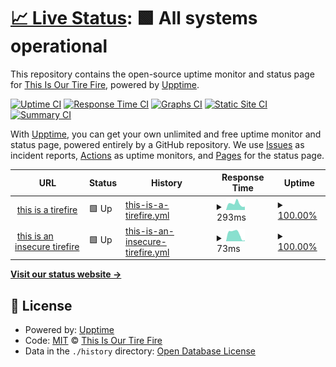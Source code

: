 # [📈 Live Status](https://upptime.tirefi.re): <!--live status--> **🟩 All systems operational**

This repository contains the open-source uptime monitor and status page for [This Is Our Tire Fire](http://tirefi.re), powered by [Upptime](https://github.com/upptime/upptime).

[![Uptime CI](https://github.com/koj-co/upptime/workflows/Uptime%20CI/badge.svg)](https://github.com/koj-co/upptime/actions?query=workflow%3A%22Uptime+CI%22)
[![Response Time CI](https://github.com/koj-co/upptime/workflows/Response%20Time%20CI/badge.svg)](https://github.com/koj-co/upptime/actions?query=workflow%3A%22Response+Time+CI%22)
[![Graphs CI](https://github.com/koj-co/upptime/workflows/Graphs%20CI/badge.svg)](https://github.com/koj-co/upptime/actions?query=workflow%3A%22Graphs+CI%22)
[![Static Site CI](https://github.com/koj-co/upptime/workflows/Static%20Site%20CI/badge.svg)](https://github.com/koj-co/upptime/actions?query=workflow%3A%22Static+Site+CI%22)
[![Summary CI](https://github.com/koj-co/upptime/workflows/Summary%20CI/badge.svg)](https://github.com/koj-co/upptime/actions?query=workflow%3A%22Summary+CI%22)

With [Upptime](https://upptime.js.org), you can get your own unlimited and free uptime monitor and status page, powered entirely by a GitHub repository. We use [Issues](https://github.com/tirefire/upptime-tirefi.re/issues) as incident reports, [Actions](https://github.com/tirefire/upptime-tirefi.re/actions) as uptime monitors, and [Pages](https://upptime.tirefi.re) for the status page.

<!--start: status pages-->
<!-- This summary is generated by Upptime (https://github.com/upptime/upptime) -->
<!-- Do not edit this manually, your changes will be overwritten -->
<!-- prettier-ignore -->
| URL | Status | History | Response Time | Uptime |
| --- | ------ | ------- | ------------- | ------ |
| <img alt="" src="https://icons.duckduckgo.com/ip3/tirefi.re.ico" height="13"> [this is a tirefire](https://tirefi.re) | 🟩 Up | [this-is-a-tirefire.yml](https://github.com/tirefire/upptime-tirefi.re/commits/HEAD/history/this-is-a-tirefire.yml) | <details><summary><img alt="Response time graph" src="./graphs/this-is-a-tirefire/response-time-week.png" height="20"> 293ms</summary><br><a href="https://upptime.tirefi.re/history/this-is-a-tirefire"><img alt="Response time 246" src="https://img.shields.io/endpoint?url=https%3A%2F%2Fraw.githubusercontent.com%2Ftirefire%2Fupptime-tirefi.re%2FHEAD%2Fapi%2Fthis-is-a-tirefire%2Fresponse-time.json"></a><br><a href="https://upptime.tirefi.re/history/this-is-a-tirefire"><img alt="24-hour response time 112" src="https://img.shields.io/endpoint?url=https%3A%2F%2Fraw.githubusercontent.com%2Ftirefire%2Fupptime-tirefi.re%2FHEAD%2Fapi%2Fthis-is-a-tirefire%2Fresponse-time-day.json"></a><br><a href="https://upptime.tirefi.re/history/this-is-a-tirefire"><img alt="7-day response time 293" src="https://img.shields.io/endpoint?url=https%3A%2F%2Fraw.githubusercontent.com%2Ftirefire%2Fupptime-tirefi.re%2FHEAD%2Fapi%2Fthis-is-a-tirefire%2Fresponse-time-week.json"></a><br><a href="https://upptime.tirefi.re/history/this-is-a-tirefire"><img alt="30-day response time 256" src="https://img.shields.io/endpoint?url=https%3A%2F%2Fraw.githubusercontent.com%2Ftirefire%2Fupptime-tirefi.re%2FHEAD%2Fapi%2Fthis-is-a-tirefire%2Fresponse-time-month.json"></a><br><a href="https://upptime.tirefi.re/history/this-is-a-tirefire"><img alt="1-year response time 242" src="https://img.shields.io/endpoint?url=https%3A%2F%2Fraw.githubusercontent.com%2Ftirefire%2Fupptime-tirefi.re%2FHEAD%2Fapi%2Fthis-is-a-tirefire%2Fresponse-time-year.json"></a></details> | <details><summary><a href="https://upptime.tirefi.re/history/this-is-a-tirefire">100.00%</a></summary><a href="https://upptime.tirefi.re/history/this-is-a-tirefire"><img alt="All-time uptime 99.95%" src="https://img.shields.io/endpoint?url=https%3A%2F%2Fraw.githubusercontent.com%2Ftirefire%2Fupptime-tirefi.re%2FHEAD%2Fapi%2Fthis-is-a-tirefire%2Fuptime.json"></a><br><a href="https://upptime.tirefi.re/history/this-is-a-tirefire"><img alt="24-hour uptime 100.00%" src="https://img.shields.io/endpoint?url=https%3A%2F%2Fraw.githubusercontent.com%2Ftirefire%2Fupptime-tirefi.re%2FHEAD%2Fapi%2Fthis-is-a-tirefire%2Fuptime-day.json"></a><br><a href="https://upptime.tirefi.re/history/this-is-a-tirefire"><img alt="7-day uptime 100.00%" src="https://img.shields.io/endpoint?url=https%3A%2F%2Fraw.githubusercontent.com%2Ftirefire%2Fupptime-tirefi.re%2FHEAD%2Fapi%2Fthis-is-a-tirefire%2Fuptime-week.json"></a><br><a href="https://upptime.tirefi.re/history/this-is-a-tirefire"><img alt="30-day uptime 100.00%" src="https://img.shields.io/endpoint?url=https%3A%2F%2Fraw.githubusercontent.com%2Ftirefire%2Fupptime-tirefi.re%2FHEAD%2Fapi%2Fthis-is-a-tirefire%2Fuptime-month.json"></a><br><a href="https://upptime.tirefi.re/history/this-is-a-tirefire"><img alt="1-year uptime 99.96%" src="https://img.shields.io/endpoint?url=https%3A%2F%2Fraw.githubusercontent.com%2Ftirefire%2Fupptime-tirefi.re%2FHEAD%2Fapi%2Fthis-is-a-tirefire%2Fuptime-year.json"></a></details>
| <img alt="" src="https://icons.duckduckgo.com/ip3/tirefi.re.ico" height="13"> [this is an insecure tirefire](http://tirefi.re) | 🟩 Up | [this-is-an-insecure-tirefire.yml](https://github.com/tirefire/upptime-tirefi.re/commits/HEAD/history/this-is-an-insecure-tirefire.yml) | <details><summary><img alt="Response time graph" src="./graphs/this-is-an-insecure-tirefire/response-time-week.png" height="20"> 73ms</summary><br><a href="https://upptime.tirefi.re/history/this-is-an-insecure-tirefire"><img alt="Response time 83" src="https://img.shields.io/endpoint?url=https%3A%2F%2Fraw.githubusercontent.com%2Ftirefire%2Fupptime-tirefi.re%2FHEAD%2Fapi%2Fthis-is-an-insecure-tirefire%2Fresponse-time.json"></a><br><a href="https://upptime.tirefi.re/history/this-is-an-insecure-tirefire"><img alt="24-hour response time 10" src="https://img.shields.io/endpoint?url=https%3A%2F%2Fraw.githubusercontent.com%2Ftirefire%2Fupptime-tirefi.re%2FHEAD%2Fapi%2Fthis-is-an-insecure-tirefire%2Fresponse-time-day.json"></a><br><a href="https://upptime.tirefi.re/history/this-is-an-insecure-tirefire"><img alt="7-day response time 73" src="https://img.shields.io/endpoint?url=https%3A%2F%2Fraw.githubusercontent.com%2Ftirefire%2Fupptime-tirefi.re%2FHEAD%2Fapi%2Fthis-is-an-insecure-tirefire%2Fresponse-time-week.json"></a><br><a href="https://upptime.tirefi.re/history/this-is-an-insecure-tirefire"><img alt="30-day response time 75" src="https://img.shields.io/endpoint?url=https%3A%2F%2Fraw.githubusercontent.com%2Ftirefire%2Fupptime-tirefi.re%2FHEAD%2Fapi%2Fthis-is-an-insecure-tirefire%2Fresponse-time-month.json"></a><br><a href="https://upptime.tirefi.re/history/this-is-an-insecure-tirefire"><img alt="1-year response time 80" src="https://img.shields.io/endpoint?url=https%3A%2F%2Fraw.githubusercontent.com%2Ftirefire%2Fupptime-tirefi.re%2FHEAD%2Fapi%2Fthis-is-an-insecure-tirefire%2Fresponse-time-year.json"></a></details> | <details><summary><a href="https://upptime.tirefi.re/history/this-is-an-insecure-tirefire">100.00%</a></summary><a href="https://upptime.tirefi.re/history/this-is-an-insecure-tirefire"><img alt="All-time uptime 99.96%" src="https://img.shields.io/endpoint?url=https%3A%2F%2Fraw.githubusercontent.com%2Ftirefire%2Fupptime-tirefi.re%2FHEAD%2Fapi%2Fthis-is-an-insecure-tirefire%2Fuptime.json"></a><br><a href="https://upptime.tirefi.re/history/this-is-an-insecure-tirefire"><img alt="24-hour uptime 100.00%" src="https://img.shields.io/endpoint?url=https%3A%2F%2Fraw.githubusercontent.com%2Ftirefire%2Fupptime-tirefi.re%2FHEAD%2Fapi%2Fthis-is-an-insecure-tirefire%2Fuptime-day.json"></a><br><a href="https://upptime.tirefi.re/history/this-is-an-insecure-tirefire"><img alt="7-day uptime 100.00%" src="https://img.shields.io/endpoint?url=https%3A%2F%2Fraw.githubusercontent.com%2Ftirefire%2Fupptime-tirefi.re%2FHEAD%2Fapi%2Fthis-is-an-insecure-tirefire%2Fuptime-week.json"></a><br><a href="https://upptime.tirefi.re/history/this-is-an-insecure-tirefire"><img alt="30-day uptime 100.00%" src="https://img.shields.io/endpoint?url=https%3A%2F%2Fraw.githubusercontent.com%2Ftirefire%2Fupptime-tirefi.re%2FHEAD%2Fapi%2Fthis-is-an-insecure-tirefire%2Fuptime-month.json"></a><br><a href="https://upptime.tirefi.re/history/this-is-an-insecure-tirefire"><img alt="1-year uptime 99.96%" src="https://img.shields.io/endpoint?url=https%3A%2F%2Fraw.githubusercontent.com%2Ftirefire%2Fupptime-tirefi.re%2FHEAD%2Fapi%2Fthis-is-an-insecure-tirefire%2Fuptime-year.json"></a></details>

<!--end: status pages-->

[**Visit our status website →**](https://upptime.tirefi.re)

## 📄 License

- Powered by: [Upptime](https://github.com/upptime/upptime)
- Code: [MIT](./LICENSE) © [This Is Our Tire Fire](http://tirefi.re)
- Data in the `./history` directory: [Open Database License](https://opendatacommons.org/licenses/odbl/1-0/)

